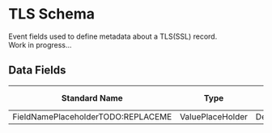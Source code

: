 # TLS Schema

Event fields used to define metadata about a TLS(SSL) record.  
Work in progress...

## Data Fields

| Standard Name | Type | Description | Sample Value |
|--------|---------|-------|-------|
| FieldNamePlaceholderTODO:REPLACEME | ValuePlaceHolder | DescriptionPlaceHolder | `` |